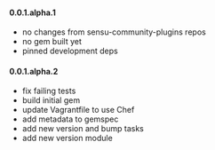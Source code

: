 #### 0.0.1.alpha.1

* no changes from sensu-community-plugins repos
* no gem built yet
* pinned development deps

#### 0.0.1.alpha.2

* fix failing tests
* build initial gem
* update Vagrantfile to use Chef
* add metadata to gemspec
* add new version and bump tasks
* add new version module
